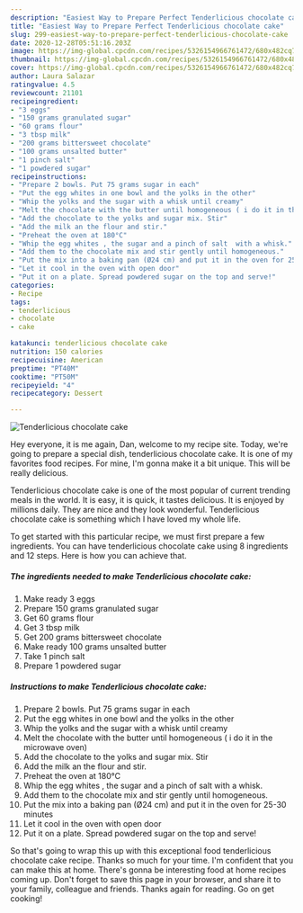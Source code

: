 ```yaml
---
description: "Easiest Way to Prepare Perfect Tenderlicious chocolate cake"
title: "Easiest Way to Prepare Perfect Tenderlicious chocolate cake"
slug: 299-easiest-way-to-prepare-perfect-tenderlicious-chocolate-cake
date: 2020-12-28T05:51:16.203Z
image: https://img-global.cpcdn.com/recipes/5326154966761472/680x482cq70/tenderlicious-chocolate-cake-recipe-main-photo.jpg
thumbnail: https://img-global.cpcdn.com/recipes/5326154966761472/680x482cq70/tenderlicious-chocolate-cake-recipe-main-photo.jpg
cover: https://img-global.cpcdn.com/recipes/5326154966761472/680x482cq70/tenderlicious-chocolate-cake-recipe-main-photo.jpg
author: Laura Salazar
ratingvalue: 4.5
reviewcount: 21101
recipeingredient:
- "3 eggs"
- "150 grams granulated sugar"
- "60 grams flour"
- "3 tbsp milk"
- "200 grams bittersweet chocolate"
- "100 grams unsalted butter"
- "1 pinch salt"
- "1 powdered sugar"
recipeinstructions:
- "Prepare 2 bowls. Put 75 grams sugar in each"
- "Put the egg whites in one bowl and the yolks in the other"
- "Whip the yolks and the sugar with a whisk until creamy"
- "Melt the chocolate with the butter until homogeneous ( i do it in the microwave oven)"
- "Add the chocolate to the yolks and sugar mix. Stir"
- "Add the milk an the flour and stir."
- "Preheat the oven at 180°C"
- "Whip the egg whites , the sugar and a pinch of salt  with a whisk."
- "Add them to the chocolate mix and stir gently until homogeneous."
- "Put the mix into a baking pan (Ø24 cm) and put it in the oven for 25-30 minutes"
- "Let it cool in the oven with open door"
- "Put it on a plate. Spread powdered sugar on the top and serve!"
categories:
- Recipe
tags:
- tenderlicious
- chocolate
- cake

katakunci: tenderlicious chocolate cake 
nutrition: 150 calories
recipecuisine: American
preptime: "PT40M"
cooktime: "PT50M"
recipeyield: "4"
recipecategory: Dessert

---
```



![Tenderlicious chocolate cake](https://img-global.cpcdn.com/recipes/5326154966761472/680x482cq70/tenderlicious-chocolate-cake-recipe-main-photo.jpg)

Hey everyone, it is me again, Dan, welcome to my recipe site. Today, we're going to prepare a special dish, tenderlicious chocolate cake. It is one of my favorites food recipes. For mine, I'm gonna make it a bit unique. This will be really delicious.

Tenderlicious chocolate cake is one of the most popular of current trending meals in the world. It is easy, it is quick, it tastes delicious. It is enjoyed by millions daily. They are nice and they look wonderful. Tenderlicious chocolate cake is something which I have loved my whole life.




To get started with this particular recipe, we must first prepare a few ingredients. You can have tenderlicious chocolate cake using 8 ingredients and 12 steps. Here is how you can achieve that.

<!--inarticleads1-->

##### The ingredients needed to make Tenderlicious chocolate cake:

1. Make ready 3 eggs
1. Prepare 150 grams granulated sugar
1. Get 60 grams flour
1. Get 3 tbsp milk
1. Get 200 grams bittersweet chocolate
1. Make ready 100 grams unsalted butter
1. Take 1 pinch salt
1. Prepare 1 powdered sugar




<!--inarticleads2-->

##### Instructions to make Tenderlicious chocolate cake:

1. Prepare 2 bowls. Put 75 grams sugar in each
1. Put the egg whites in one bowl and the yolks in the other
1. Whip the yolks and the sugar with a whisk until creamy
1. Melt the chocolate with the butter until homogeneous ( i do it in the microwave oven)
1. Add the chocolate to the yolks and sugar mix. Stir
1. Add the milk an the flour and stir.
1. Preheat the oven at 180°C
1. Whip the egg whites , the sugar and a pinch of salt  with a whisk.
1. Add them to the chocolate mix and stir gently until homogeneous.
1. Put the mix into a baking pan (Ø24 cm) and put it in the oven for 25-30 minutes
1. Let it cool in the oven with open door
1. Put it on a plate. Spread powdered sugar on the top and serve!




So that's going to wrap this up with this exceptional food tenderlicious chocolate cake recipe. Thanks so much for your time. I'm confident that you can make this at home. There's gonna be interesting food at home recipes coming up. Don't forget to save this page in your browser, and share it to your family, colleague and friends. Thanks again for reading. Go on get cooking!

